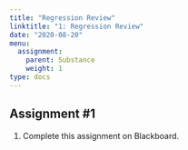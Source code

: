 ```yaml
---
title: "Regression Review"
linktitle: "1: Regression Review"
date: "2020-08-20"
menu:
  assignment:
    parent: Substance
    weight: 1
type: docs
---
```



## Assignment #1

1. Complete this assignment on Blackboard. 